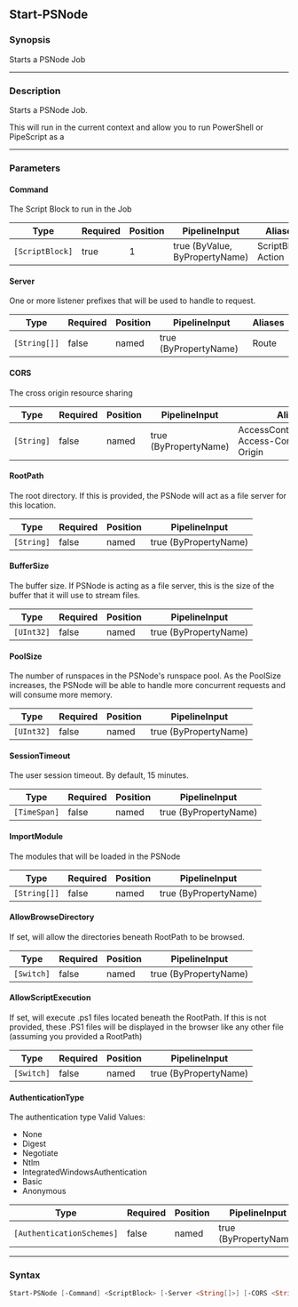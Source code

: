Start-PSNode
------------

### Synopsis
Starts a PSNode Job

---

### Description

Starts a PSNode Job.

This will run in the current context and allow you to run PowerShell or PipeScript as a

---

### Parameters
#### **Command**
The Script Block to run in the Job

|Type           |Required|Position|PipelineInput                 |Aliases               |
|---------------|--------|--------|------------------------------|----------------------|
|`[ScriptBlock]`|true    |1       |true (ByValue, ByPropertyName)|ScriptBlock<br/>Action|

#### **Server**
One or more listener prefixes that will be used to handle to request.

|Type        |Required|Position|PipelineInput        |Aliases|
|------------|--------|--------|---------------------|-------|
|`[String[]]`|false   |named   |true (ByPropertyName)|Route  |

#### **CORS**
The cross origin resource sharing

|Type      |Required|Position|PipelineInput        |Aliases                                                 |
|----------|--------|--------|---------------------|--------------------------------------------------------|
|`[String]`|false   |named   |true (ByPropertyName)|AccessControlAllowOrigin<br/>Access-Control-Allow-Origin|

#### **RootPath**
The root directory.  If this is provided, the PSNode will act as a file server for this location.

|Type      |Required|Position|PipelineInput        |
|----------|--------|--------|---------------------|
|`[String]`|false   |named   |true (ByPropertyName)|

#### **BufferSize**
The buffer size.  If PSNode is acting as a file server, this is the size of the buffer that it will use to stream files.

|Type      |Required|Position|PipelineInput        |
|----------|--------|--------|---------------------|
|`[UInt32]`|false   |named   |true (ByPropertyName)|

#### **PoolSize**
The number of runspaces in the PSNode's runspace pool.
As the PoolSize increases, the PSNode will be able to handle more concurrent requests and will consume more memory.

|Type      |Required|Position|PipelineInput        |
|----------|--------|--------|---------------------|
|`[UInt32]`|false   |named   |true (ByPropertyName)|

#### **SessionTimeout**
The user session timeout.  By default, 15 minutes.

|Type        |Required|Position|PipelineInput        |
|------------|--------|--------|---------------------|
|`[TimeSpan]`|false   |named   |true (ByPropertyName)|

#### **ImportModule**
The modules that will be loaded in the PSNode

|Type        |Required|Position|PipelineInput        |
|------------|--------|--------|---------------------|
|`[String[]]`|false   |named   |true (ByPropertyName)|

#### **AllowBrowseDirectory**
If set, will allow the directories beneath RootPath to be browsed.

|Type      |Required|Position|PipelineInput        |
|----------|--------|--------|---------------------|
|`[Switch]`|false   |named   |true (ByPropertyName)|

#### **AllowScriptExecution**
If set, will execute .ps1 files located beneath the RootPath.  If this is not provided, these .PS1 files will be displayed in the browser like any other file (assuming you provided a RootPath)

|Type      |Required|Position|PipelineInput        |
|----------|--------|--------|---------------------|
|`[Switch]`|false   |named   |true (ByPropertyName)|

#### **AuthenticationType**
The authentication type
Valid Values:

* None
* Digest
* Negotiate
* Ntlm
* IntegratedWindowsAuthentication
* Basic
* Anonymous

|Type                     |Required|Position|PipelineInput        |
|-------------------------|--------|--------|---------------------|
|`[AuthenticationSchemes]`|false   |named   |true (ByPropertyName)|

---

### Syntax
```PowerShell
Start-PSNode [-Command] <ScriptBlock> [-Server <String[]>] [-CORS <String>] [-RootPath <String>] [-BufferSize <UInt32>] [-PoolSize <UInt32>] [-SessionTimeout <TimeSpan>] [-ImportModule <String[]>] [-AllowBrowseDirectory] [-AllowScriptExecution] [-AuthenticationType {None | Digest | Negotiate | Ntlm | IntegratedWindowsAuthentication | Basic | Anonymous}] [<CommonParameters>]
```
